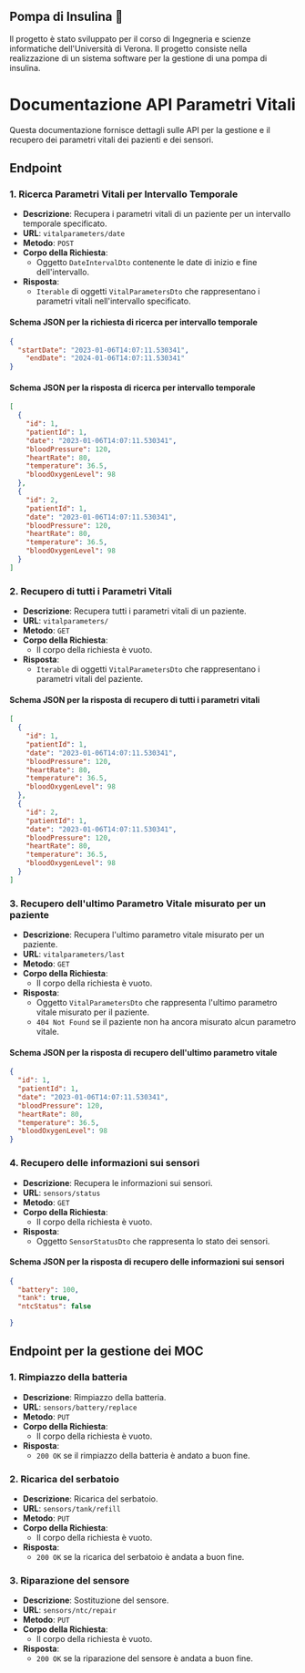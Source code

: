 ## Pompa di Insulina 💉

Il progetto è stato sviluppato per il corso di Ingegneria
e scienze informatiche dell'Università di Verona. 
Il progetto consiste nella realizzazione di un sistema
software per la gestione di una pompa di insulina.

# Documentazione API Parametri Vitali

Questa documentazione fornisce dettagli sulle API per la gestione e il recupero dei parametri vitali dei pazienti
e dei sensori.

## Endpoint

### 1. Ricerca Parametri Vitali per Intervallo Temporale

- **Descrizione**: Recupera i parametri vitali di un paziente per un intervallo temporale specificato.
- **URL**: `vitalparameters/date`
- **Metodo**: `POST`
- **Corpo della Richiesta**:
    - Oggetto `DateIntervalDto` contenente le date di inizio e fine dell'intervallo.
- **Risposta**:
    - `Iterable` di oggetti `VitalParametersDto` che rappresentano i parametri vitali nell'intervallo specificato.

#### Schema JSON per la richiesta di ricerca per intervallo temporale

```json
{
  "startDate": "2023-01-06T14:07:11.530341",
    "endDate": "2024-01-06T14:07:11.530341"
}
```

#### Schema JSON per la risposta di ricerca per intervallo temporale

```json
[
  {
    "id": 1,
    "patientId": 1,
    "date": "2023-01-06T14:07:11.530341",
    "bloodPressure": 120,
    "heartRate": 80,
    "temperature": 36.5,
    "bloodOxygenLevel": 98
  },
  {
    "id": 2,
    "patientId": 1,
    "date": "2023-01-06T14:07:11.530341",
    "bloodPressure": 120,
    "heartRate": 80,
    "temperature": 36.5,
    "bloodOxygenLevel": 98
  }
]
```

### 2. Recupero di tutti i Parametri Vitali

- **Descrizione**: Recupera tutti i parametri vitali di un paziente.
- **URL**: `vitalparameters/`
- **Metodo**: `GET`
- **Corpo della Richiesta**:
  - Il corpo della richiesta è vuoto.
- **Risposta**:
    - `Iterable` di oggetti `VitalParametersDto` che rappresentano i parametri vitali del paziente.

#### Schema JSON per la risposta di recupero di tutti i parametri vitali

```json
[
  {
    "id": 1,
    "patientId": 1,
    "date": "2023-01-06T14:07:11.530341",
    "bloodPressure": 120,
    "heartRate": 80,
    "temperature": 36.5,
    "bloodOxygenLevel": 98
  },
  {
    "id": 2,
    "patientId": 1,
    "date": "2023-01-06T14:07:11.530341",
    "bloodPressure": 120,
    "heartRate": 80,
    "temperature": 36.5,
    "bloodOxygenLevel": 98
  }
]
```

### 3. Recupero dell'ultimo Parametro Vitale misurato per un paziente

- **Descrizione**: Recupera l'ultimo parametro vitale misurato per un paziente.
- **URL**: `vitalparameters/last`
- **Metodo**: `GET`
- **Corpo della Richiesta**:
    - Il corpo della richiesta è vuoto.
- **Risposta**:
    - Oggetto `VitalParametersDto` che rappresenta l'ultimo parametro vitale misurato per il paziente.
    - `404 Not Found` se il paziente non ha ancora misurato alcun parametro vitale.

#### Schema JSON per la risposta di recupero dell'ultimo parametro vitale

```json
{
  "id": 1,
  "patientId": 1,
  "date": "2023-01-06T14:07:11.530341",
  "bloodPressure": 120,
  "heartRate": 80,
  "temperature": 36.5,
  "bloodOxygenLevel": 98
}
```

### 4. Recupero delle informazioni sui sensori

- **Descrizione**: Recupera le informazioni sui sensori.
- **URL**: `sensors/status`
- **Metodo**: `GET`
- **Corpo della Richiesta**:
    - Il corpo della richiesta è vuoto.
- **Risposta**:
    - Oggetto `SensorStatusDto` che rappresenta lo stato dei sensori.

#### Schema JSON per la risposta di recupero delle informazioni sui sensori
    
```json
{
  "battery": 100,
  "tank": true,
  "ntcStatus": false

}
```

## Endpoint per la gestione dei MOC 

### 1. Rimpiazzo della batteria

- **Descrizione**: Rimpiazzo della batteria.
- **URL**: `sensors/battery/replace`
- **Metodo**: `PUT`
- **Corpo della Richiesta**:
    - Il corpo della richiesta è vuoto.
- **Risposta**:
  - `200 OK` se il rimpiazzo della batteria è andato a buon fine.

### 2. Ricarica del serbatoio

- **Descrizione**: Ricarica del serbatoio.
- **URL**: `sensors/tank/refill`
- **Metodo**: `PUT`
- **Corpo della Richiesta**:
    - Il corpo della richiesta è vuoto.
- **Risposta**:
  - `200 OK` se la ricarica del serbatoio è andata a buon fine.

### 3. Riparazione del sensore

- **Descrizione**: Sostituzione del sensore.
- **URL**: `sensors/ntc/repair`
- **Metodo**: `PUT`
- **Corpo della Richiesta**:
    - Il corpo della richiesta è vuoto.
- **Risposta**:
  - `200 OK` se la riparazione del sensore è andata a buon fine.